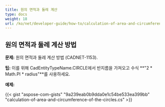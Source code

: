 ```yaml
---
title: 원의 면적과 둘레 계산
type: docs
weight: 18
url: /ko/net/developer-guide/how-to/calculation-of-area-and-circumference-of-the-circles/
---
```


## **원의 면적과 둘레 계산 방법**

**문제:** 원의 면적과 둘레 계산 방법 (CADNET-1153).

**팁:** 이를 위해 CadEntityTypeName.CIRCLE에서 반지름을 가져오고 수식 **"2 * Math.PI * radius"**를 사용하세요.

**예제:**

{{< gist "aspose-com-gists" "9a239eab0b9dda0e1c54be533ea399bb" "calculation-of-area-and-circumference-of-the-circles.cs" >}}
